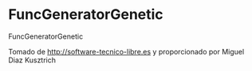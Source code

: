 # FuncGeneratorGenetic
FuncGeneratorGenetic

Tomado de http://software-tecnico-libre.es y proporcionado por Miguel Diaz Kusztrich

